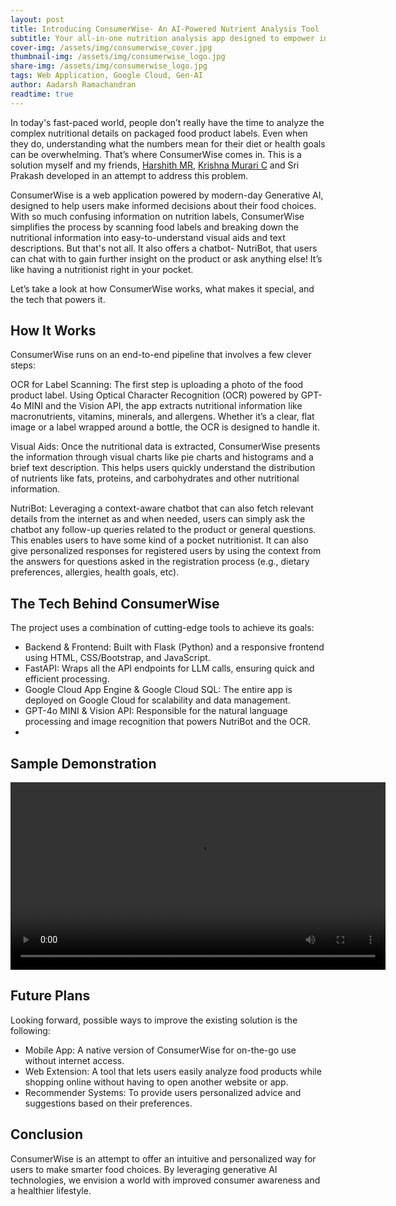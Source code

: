 ```yaml
---
layout: post
title: Introducing ConsumerWise- An AI-Powered Nutrient Analysis Tool
subtitle: Your all-in-one nutrition analysis app designed to empower informed decisions about your diet.
cover-img: /assets/img/consumerwise_cover.jpg
thumbnail-img: /assets/img/consumerwise_logo.jpg
share-img: /assets/img/consumerwise_logo.jpg
tags: Web Application, Google Cloud, Gen-AI
author: Aadarsh Ramachandran
readtime: true
---
```

In today's fast-paced world, people don’t really have the time to analyze the complex nutritional details on packaged food product labels. Even when they do, understanding what the numbers mean for their diet or health goals can be overwhelming. That’s where ConsumerWise comes in. This is a solution myself and my friends, [Harshith MR](https://www.linkedin.com/in/harshith-m-r-341b9329a/), [Krishna Murari C](https://www.linkedin.com/in/krishnamurari-chivukula-5194751a7/) and Sri Prakash developed in an attempt to address this problem.

ConsumerWise is a web application powered by modern-day Generative AI, designed to help users make informed decisions about their food choices. With so much confusing information on nutrition labels, ConsumerWise simplifies the process by scanning food labels and breaking down the nutritional information into easy-to-understand visual aids and text descriptions. But that's not all. It also offers a chatbot- NutriBot, that users can chat with to gain further insight on the product or ask anything else! It’s like having a nutritionist right in your pocket.

Let’s take a look at how ConsumerWise works, what makes it special, and the tech that powers it.

## How It Works
ConsumerWise runs on an end-to-end pipeline that involves a few clever steps:

OCR for Label Scanning: The first step is uploading a photo of the food product label. Using Optical Character Recognition (OCR) powered by GPT-4o MINI and the Vision API, the app extracts nutritional information like macronutrients, vitamins, minerals, and allergens. Whether it’s a clear, flat image or a label wrapped around a bottle, the OCR is designed to handle it.

Visual Aids: Once the nutritional data is extracted, ConsumerWise presents the information through visual charts like pie charts and histograms and a brief text description. This helps users quickly understand the distribution of nutrients like fats, proteins, and carbohydrates and other nutritional information.

NutriBot: Leveraging a context-aware chatbot that can also fetch relevant details from the internet as and when needed, users can simply ask the chatbot any follow-up queries related to the product or general questions. This enables users to have some kind of a pocket nutritionist. It can also give personalized responses for registered users by using the context from the answers for questions asked in the registration process (e.g., dietary preferences, allergies, health goals, etc).


## The Tech Behind ConsumerWise
The project uses a combination of cutting-edge tools to achieve its goals:

- Backend & Frontend: Built with Flask (Python) and a responsive frontend using HTML, CSS/Bootstrap, and JavaScript.
- FastAPI: Wraps all the API endpoints for LLM calls, ensuring quick and efficient processing.
- Google Cloud App Engine & Google Cloud SQL: The entire app is deployed on Google Cloud for scalability and data management.
- GPT-4o MINI & Vision API: Responsible for the natural language processing and image recognition that powers NutriBot and the OCR.
- 

## Sample Demonstration
<video width="600" controls>
  <source src="/assets/consumerwise_demo.mp4" type="video/mp4">
  Your browser does not support the video tag.
</video>

## Future Plans

Looking forward, possible ways to improve the existing solution is the following:

- Mobile App: A native version of ConsumerWise for on-the-go use without internet access.
- Web Extension: A tool that lets users easily analyze food products while shopping online without having to open another website or app.
- Recommender Systems: To provide users personalized advice and suggestions based on their preferences.

## Conclusion

ConsumerWise is an attempt to offer an intuitive and personalized way for users to make smarter food choices. By leveraging generative AI technologies, we envision a world with improved consumer awareness and a healthier lifestyle.
